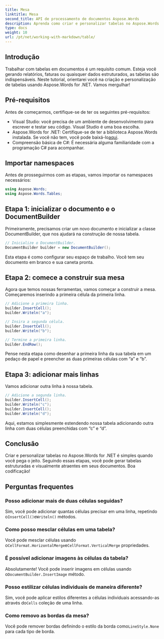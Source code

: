 ```yaml
---
title: Mesa
linktitle: Mesa
second_title: API de processamento de documentos Aspose.Words
description: Aprenda como criar e personalizar tabelas no Aspose.Words for .NET com este guia passo a passo. Perfeito para gerar documentos estruturados e visualmente atraentes.
type: docs
weight: 10
url: /pt/net/working-with-markdown/table/
---
```

## Introdução

Trabalhar com tabelas em documentos é um requisito comum. Esteja você gerando relatórios, faturas ou quaisquer dados estruturados, as tabelas são indispensáveis. Neste tutorial, orientarei você na criação e personalização de tabelas usando Aspose.Words for .NET. Vamos mergulhar!

## Pré-requisitos

Antes de começarmos, certifique-se de ter os seguintes pré-requisitos:

- Visual Studio: você precisa de um ambiente de desenvolvimento para escrever e testar seu código. Visual Studio é uma boa escolha.
-  Aspose.Words for .NET: Certifique-se de ter a biblioteca Aspose.Words instalada. Se você não tem, você pode baixá-lo[aqui](https://releases.aspose.com/words/net/).
- Compreensão básica de C#: É necessária alguma familiaridade com a programação C# para acompanhar.

## Importar namespaces

Antes de prosseguirmos com as etapas, vamos importar os namespaces necessários:

```csharp
using Aspose.Words;
using Aspose.Words.Tables;
```

## Etapa 1: inicializar o documento e o DocumentBuilder

Primeiramente, precisamos criar um novo documento e inicializar a classe DocumentBuilder, que nos ajudará na construção de nossa tabela.

```csharp
// Inicialize o DocumentBuilder.
DocumentBuilder builder = new DocumentBuilder();
```

Esta etapa é como configurar seu espaço de trabalho. Você tem seu documento em branco e sua caneta pronta.

## Etapa 2: comece a construir sua mesa

Agora que temos nossas ferramentas, vamos começar a construir a mesa. Começaremos inserindo a primeira célula da primeira linha.

```csharp
// Adicione a primeira linha.
builder.InsertCell();
builder.Writeln("a");

// Insira a segunda célula.
builder.InsertCell();
builder.Writeln("b");

// Termine a primeira linha.
builder.EndRow();
```

Pense nesta etapa como desenhar a primeira linha da sua tabela em um pedaço de papel e preencher as duas primeiras células com “a” e “b”.

## Etapa 3: adicionar mais linhas

Vamos adicionar outra linha à nossa tabela.

```csharp
// Adicione a segunda linha.
builder.InsertCell();
builder.Writeln("c");
builder.InsertCell();
builder.Writeln("d");
```

Aqui, estamos simplesmente estendendo nossa tabela adicionando outra linha com duas células preenchidas com “c” e “d”.

## Conclusão

Criar e personalizar tabelas no Aspose.Words for .NET é simples quando você pega o jeito. Seguindo essas etapas, você pode gerar tabelas estruturadas e visualmente atraentes em seus documentos. Boa codificação!

## Perguntas frequentes

### Posso adicionar mais de duas células seguidas?
 Sim, você pode adicionar quantas células precisar em uma linha, repetindo o`InsertCell()`e`Writeln()` métodos.

### Como posso mesclar células em uma tabela?
 Você pode mesclar células usando o`CellFormat.HorizontalMerge`e`CellFormat.VerticalMerge` propriedades.

### É possível adicionar imagens às células da tabela?
 Absolutamente! Você pode inserir imagens em células usando o`DocumentBuilder.InsertImage` método.

### Posso estilizar células individuais de maneira diferente?
 Sim, você pode aplicar estilos diferentes a células individuais acessando-as através do`Cells` coleção de uma linha.

### Como removo as bordas da mesa?
 Você pode remover bordas definindo o estilo da borda como`LineStyle.None` para cada tipo de borda.